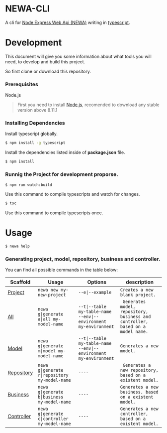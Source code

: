 # NEWA-CLI

A cli for [Node Express Web Api (NEWA)](https://github.com/TalissonJunior/NodeExpressWebApi) writing in [typescript](https://www.typescriptlang.org/).

# Development

This document will give you some information about what tools you will need, to develop and build this project.

So first clone or download this repository.

### Prerequisites

Node.js 
 
>First you need to install [Node.js](https://nodejs.org/), recomended to download any stable version above 8.11.1


### Installing Dependencies

Install typescript globally.

```sh
$ npm install -g typescript 
```

Install the dependencies listed inside of **package.json** file.

```sh
$ npm install 
```

### Runnig the Project for development proporse.


```sh
$ npm run watch:build
```

Use this command to compile typescripts and watch for changes. 

```sh
$ tsc
```

Use this command to compile typescripts once.

# Usage

```sh
$ newa help
```

### Generating project, model, repository, business and controller.

You can find all possible commands in the table below:

Scaffold  | Usage | Options | description
---       | ---   | ---     | ---
[Project](https://github.com/TalissonJunior/NodeExpressWebApi) | `newa new my-new-project`   |  `--e\|--example` | `Creates a new blank project.`
[All]() | `newa g\|generate a\|all my-model-name` | `--t\|--table my-table-name     --env\|--environment my-environment` | ` Generates model, repository, business and controller, based on a model name.`
[Model]()           | `newa g\|generate m\|model my-model-name`  | `--t\|--table my-table-name     --env\|--environment my-environment` | `Generates a new model.`
[Repository]()     | `newa g\|generate r\|repository my-model-name` | `----` | ` Generates a new repository, based on a existent model.`
[Business]()     | `newa g\|generate b\|business my-model-name` | `----` | `Generates a new business, based on a existent model.` 
[Controller]()     | `newa g\|generate c\|controller my-model-name` | `----` | `Generates a new controller, based on a existent model.`
